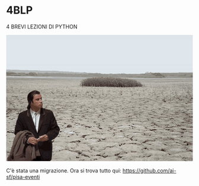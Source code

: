 # 4BLP
4 BREVI LEZIONI DI PYTHON



![](travolta-desert.gif)


C'è stata una migrazione. Ora si trova tutto qui: https://github.com/ai-sf/pisa-eventi
